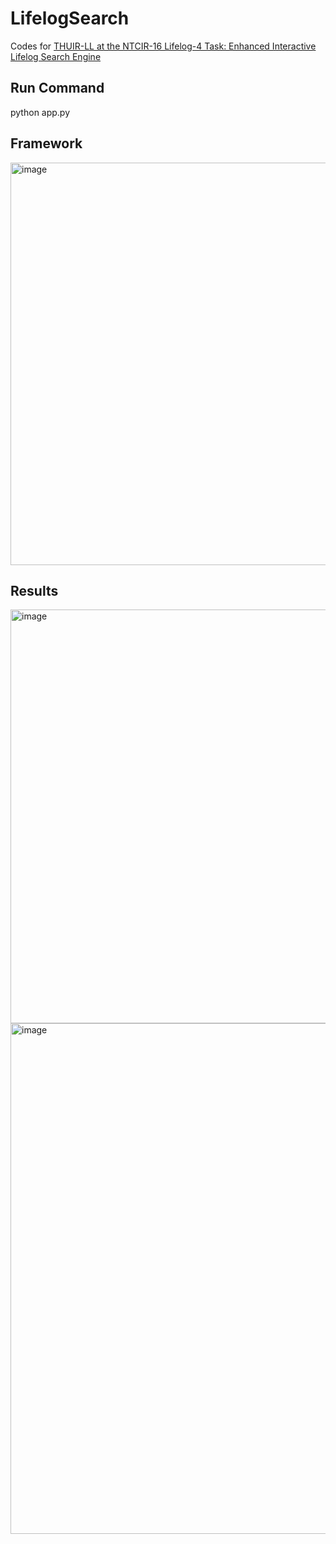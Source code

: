 # LifelogSearch

Codes for [THUIR-LL at the NTCIR-16 Lifelog-4 Task: Enhanced Interactive Lifelog Search Engine](https://research.nii.ac.jp/ntcir/workshop/OnlineProceedings16/pdf/ntcir/02-NTCIR16-LIFELOG-HeZ.pdf)

## Run Command
python app.py


## Framework

<img width="644" alt="image" src="https://github.com/user-attachments/assets/dd952401-81e0-4f66-963a-cfbf2d64442a" />


## Results

<img width="662" alt="image" src="https://github.com/user-attachments/assets/29a92a5b-3271-4270-b2db-46c105153b3c" />

<img width="817" alt="image" src="https://github.com/user-attachments/assets/8e4cad2c-8950-40c7-b98e-e1299828b454" />




